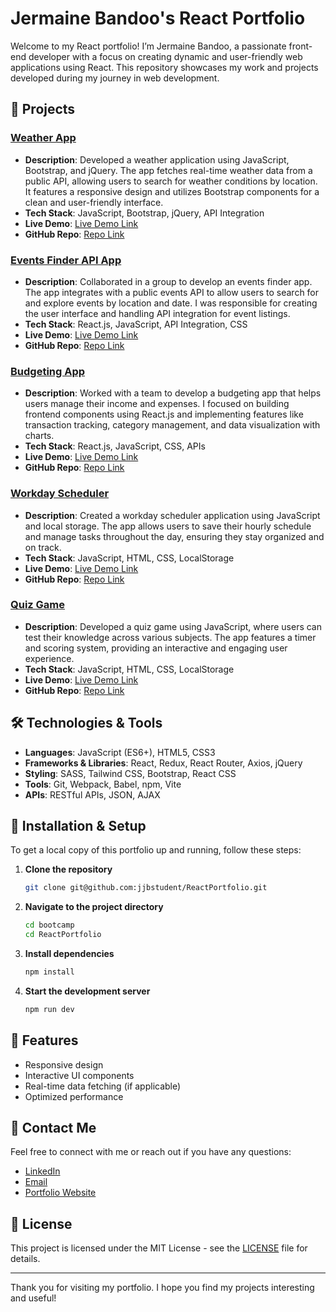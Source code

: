 # Jermaine Bandoo's React Portfolio

Welcome to my React portfolio! I’m Jermaine Bandoo, a passionate front-end developer with a focus on creating dynamic and user-friendly web applications using React. This repository showcases my work and projects developed during my journey in web development.

## 🚀 Projects

### [Weather App](link-to-weather-app)
- **Description**: Developed a weather application using JavaScript, Bootstrap, and jQuery. The app fetches real-time weather data from a public API, allowing users to search for weather conditions by location. It features a responsive design and utilizes Bootstrap components for a clean and user-friendly interface.
- **Tech Stack**: JavaScript, Bootstrap, jQuery, API Integration
- **Live Demo**: [Live Demo Link](link-to-weather-demo)
- **GitHub Repo**: [Repo Link](link-to-weather-repo)

### [Events Finder API App](link-to-events-finder-app)
- **Description**: Collaborated in a group to develop an events finder app. The app integrates with a public events API to allow users to search for and explore events by location and date. I was responsible for creating the user interface and handling API integration for event listings.
- **Tech Stack**: React.js, JavaScript, API Integration, CSS
- **Live Demo**: [Live Demo Link](link-to-events-demo)
- **GitHub Repo**: [Repo Link](link-to-events-repo)

### [Budgeting App](link-to-budgeting-app)
- **Description**: Worked with a team to develop a budgeting app that helps users manage their income and expenses. I focused on building frontend components using React.js and implementing features like transaction tracking, category management, and data visualization with charts.
- **Tech Stack**: React.js, JavaScript, CSS, APIs
- **Live Demo**: [Live Demo Link](link-to-budgeting-demo)
- **GitHub Repo**: [Repo Link](link-to-budgeting-repo)

### [Workday Scheduler](link-to-workday-scheduler)
- **Description**: Created a workday scheduler application using JavaScript and local storage. The app allows users to save their hourly schedule and manage tasks throughout the day, ensuring they stay organized and on track.
- **Tech Stack**: JavaScript, HTML, CSS, LocalStorage
- **Live Demo**: [Live Demo Link](link-to-scheduler-demo)
- **GitHub Repo**: [Repo Link](link-to-scheduler-repo)

### [Quiz Game](link-to-quiz-game)
- **Description**: Developed a quiz game using JavaScript, where users can test their knowledge across various subjects. The app features a timer and scoring system, providing an interactive and engaging user experience.
- **Tech Stack**: JavaScript, HTML, CSS, LocalStorage
- **Live Demo**: [Live Demo Link](link-to-quiz-demo)
- **GitHub Repo**: [Repo Link](link-to-quiz-repo)

## 🛠️ Technologies & Tools

- **Languages**: JavaScript (ES6+), HTML5, CSS3
- **Frameworks & Libraries**: React, Redux, React Router, Axios, jQuery
- **Styling**: SASS, Tailwind CSS, Bootstrap, React CSS
- **Tools**: Git, Webpack, Babel, npm, Vite
- **APIs**: RESTful APIs, JSON, AJAX

## 📂 Installation & Setup

To get a local copy of this portfolio up and running, follow these steps:

1. **Clone the repository**
    ```bash
    git clone git@github.com:jjbstudent/ReactPortfolio.git
    ```
2. **Navigate to the project directory**
    ```bash
    cd bootcamp
    cd ReactPortfolio
    ```
3. **Install dependencies**
    ```bash
    npm install
    
    ```
4. **Start the development server**
    ```bash
    npm run dev
    ```

## 🌟 Features

- Responsive design
- Interactive UI components
- Real-time data fetching (if applicable)
- Optimized performance

## 💬 Contact Me

Feel free to connect with me or reach out if you have any questions:

- [LinkedIn]([https://www.linkedin.com/in/yourlinkedin](https://www.linkedin.com/in/jermaine-bandoo-bb7b802a5/))
- [Email](mailto:jblearn2023@gmail.com)
- [Portfolio Website](link-to-portfolio-website)

## 📄 License

This project is licensed under the MIT License - see the [LICENSE](LICENSE) file for details.

---

Thank you for visiting my portfolio. I hope you find my projects interesting and useful!

